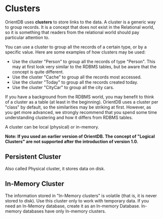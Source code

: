 
# Clusters

OrientDB uses **clusters** to store links to the data. A cluster is a generic way to group records. It is a concept that does not exist in the Relational world, so it is something that readers from the relational world should pay particular attention to.

You can use a cluster to group all the records of a certain type, or by a specific value. Here are some examples of how clusters may be used:
- Use the cluster "Person" to group all the records of type "Person". This may at first look very similar to the RDBMS tables, but be aware that the concept is quite different.
- Use the cluster "Cache" to group all the records most accessed.
- Use the cluster "Today" to group all the records created today.
- Use the cluster "CityCar" to group all the city cars.

If you have a background from the RDBMS world, you may benefit to think of a cluster as a table (at least in the beginning). OrientDB uses a cluster per "class" by default, so the similarities may be striking at first. However, as you get more advanced, we strongly recommend that you spend some time understanding clustering and how it differs from RDBMS tables.

A cluster can be local (physical) or in-memory.

**Note: If you used an earlier version of OrientDB. The concept of "Logical Clusters" are not supported after the introduction of version 1.0.**

## Persistent Cluster

Also called Physical cluster, it stores data on disk.

## In-Memory Cluster

The information stored in "In-Memory clusters" is volatile (that is, it is never stored to disk). Use this cluster only to work with temporary data. If you need an In-Memory database, create it as an In-memory Database. In-memory databases have only In-memory clusters.

